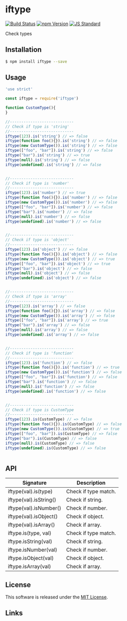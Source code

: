 iftype
==========

<!---
This file is generated by ape-tmpl. Do not update manually.
--->

<!-- Badge Start -->
<a name="badges"></a>

[![Build Status][bd_travis_shield_url]][bd_travis_url]
[![npm Version][bd_npm_shield_url]][bd_npm_url]
[![JS Standard][bd_standard_shield_url]][bd_standard_url]

[bd_repo_url]: https://github.com/okunishinishi/node-iftype
[bd_travis_url]: http://travis-ci.org/okunishinishi/node-iftype
[bd_travis_shield_url]: http://img.shields.io/travis/okunishinishi/node-iftype.svg?style=flat
[bd_travis_com_url]: http://travis-ci.com/okunishinishi/node-iftype
[bd_travis_com_shield_url]: https://api.travis-ci.com/okunishinishi/node-iftype.svg?token=
[bd_license_url]: https://github.com/okunishinishi/node-iftype/blob/master/LICENSE
[bd_codeclimate_url]: http://codeclimate.com/github/okunishinishi/node-iftype
[bd_codeclimate_shield_url]: http://img.shields.io/codeclimate/github/okunishinishi/node-iftype.svg?style=flat
[bd_codeclimate_coverage_shield_url]: http://img.shields.io/codeclimate/coverage/github/okunishinishi/node-iftype.svg?style=flat
[bd_gemnasium_url]: https://gemnasium.com/okunishinishi/node-iftype
[bd_gemnasium_shield_url]: https://gemnasium.com/okunishinishi/node-iftype.svg
[bd_npm_url]: http://www.npmjs.org/package/iftype
[bd_npm_shield_url]: http://img.shields.io/npm/v/iftype.svg?style=flat
[bd_standard_url]: http://standardjs.com/
[bd_standard_shield_url]: https://img.shields.io/badge/code%20style-standard-brightgreen.svg

<!-- Badge End -->


<!-- Description Start -->
<a name="description"></a>

Check types

<!-- Description End -->


<!-- Overview Start -->
<a name="overview"></a>



<!-- Overview End -->


<!-- Sections Start -->
<a name="sections"></a>

<!-- Section from "doc/guides/01.Installation.md.hbs" Start -->

<a name="section-doc-guides-01-installation-md"></a>

Installation
-----

```bash
$ npm install iftype --save
```


<!-- Section from "doc/guides/01.Installation.md.hbs" End -->

<!-- Section from "doc/guides/02.Usage.md.hbs" Start -->

<a name="section-doc-guides-02-usage-md"></a>

Usage
---------

```javascript
'use strict'

const iftype = require('iftype')

function CustomType(){
}

//----------------------------
// Check if type is 'string'
//----------------------------
iftype(123).is('string') // => false
iftype(function foo(){}).is('string') // => false
iftype(new CustomType()).is('string') // => false
iftype(["foo", "bar"]).is('string') // => false
iftype("bar").is('string') // => true
iftype(null).is('string') // => false
iftype(undefined).is('string') // => false


//----------------------------
// Check if type is 'number'
//----------------------------
iftype(123).is('number') // => true
iftype(function foo(){}).is('number') // => false
iftype(new CustomType()).is('number') // => false
iftype(["foo", "bar"]).is('number') // => false
iftype("bar").is('number') // => false
iftype(null).is('number') // => false
iftype(undefined).is('number') // => false


//----------------------------
// Check if type is 'object'
//----------------------------
iftype(123).is('object') // => false
iftype(function foo(){}).is('object') // => false
iftype(new CustomType()).is('object') // => true
iftype(["foo", "bar"]).is('object') // => true
iftype("bar").is('object') // => false
iftype(null).is('object') // => false
iftype(undefined).is('object') // => false


//----------------------------
// Check if type is 'array'
//----------------------------
iftype(123).is('array') // => false
iftype(function foo(){}).is('array') // => false
iftype(new CustomType()).is('array') // => false
iftype(["foo", "bar"]).is('array') // => true
iftype("bar").is('array') // => false
iftype(null).is('array') // => false
iftype(undefined).is('array') // => false


//----------------------------
// Check if type is 'function'
//----------------------------
iftype(123).is('function') // => false
iftype(function foo(){}).is('function') // => true
iftype(new CustomType()).is('function') // => false
iftype(["foo", "bar"]).is('function') // => false
iftype("bar").is('function') // => false
iftype(null).is('function') // => false
iftype(undefined).is('function') // => false


//----------------------------
// Check if type is CustomType
//----------------------------
iftype(123).is(CustomType) // => false
iftype(function foo(){}).is(CustomType) // => false
iftype(new CustomType()).is(CustomType) // => true
iftype(["foo", "bar"]).is(CustomType) // => false
iftype("bar").is(CustomType) // => false
iftype(null).is(CustomType) // => false
iftype(undefined).is(CustomType) // => false



```


<!-- Section from "doc/guides/02.Usage.md.hbs" End -->

<!-- Section from "doc/guides/03.API.md.hbs" Start -->

<a name="section-doc-guides-03-api-md"></a>

API
----

| Signature | Description |
| --- | --- |
| iftype(val).is(type) | Check if type match. |
| iftype(val).isString() | Check if string. |
| iftype(val).isNumber() | Check if number. |
| iftype(val).isObject() | Check if object. |
| iftype(val).isArray() | Check if array. |
| iftype.is(type, val) | Check if type match. |
| iftype.isString(val) | Check if string. |
| iftype.isNumber(val) | Check if number. |
| iftype.isObject(val) | Check if object. |
| iftype.isArray(val) | Check if array. |

<!-- Section from "doc/guides/03.API.md.hbs" End -->


<!-- Sections Start -->


<!-- LICENSE Start -->
<a name="license"></a>

License
-------
This software is released under the [MIT License](https://github.com/okunishinishi/node-iftype/blob/master/LICENSE).

<!-- LICENSE End -->


<!-- Links Start -->
<a name="links"></a>

Links
------



<!-- Links End -->
